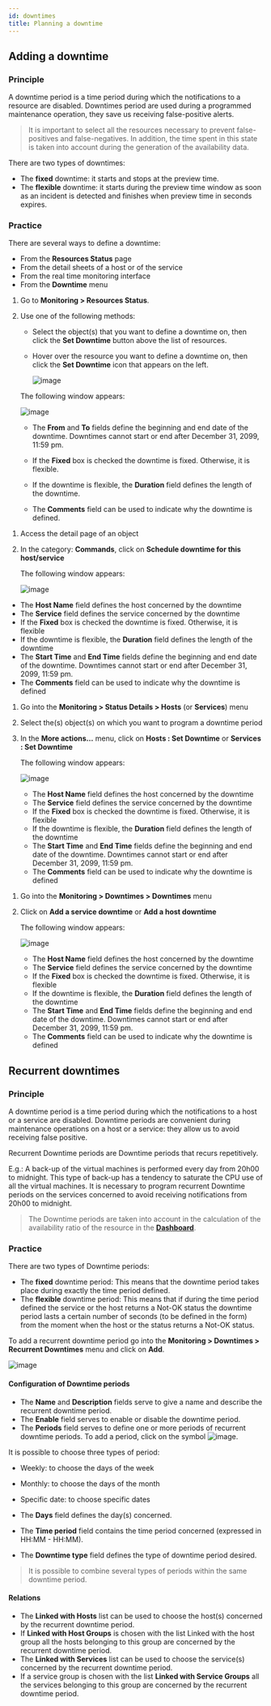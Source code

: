```yaml
---
id: downtimes
title: Planning a downtime
---
```


## Adding a downtime

### Principle

A downtime period is a time period during which the notifications to a
resource are disabled. Downtimes period are used during a programmed
maintenance operation, they save us receiving false-positive alerts.

> It is important to select all the resources necessary to prevent
> false-positives and false-negatives. In addition, the time spent in
> this state is taken into account during the generation of the
> availability data.

There are two types of downtimes:

-   The **fixed** downtime: it starts and stops at the preview time.
-   The **flexible** downtime: it starts during the preview time window
    as soon as an incident is detected and finishes when preview time in
    seconds expires.

### Practice

There are several ways to define a downtime:

-   From the **Resources Status** page
-   From the detail sheets of a host or of the service
-   From the real time monitoring interface
-   From the **Downtime** menu

<!--DOCUSAURUS_CODE_TABS-->

<!--Resources Status page-->

1. Go to **Monitoring > Resources Status**.
2. Use one of the following methods:
    - Select the object(s) that you want to define a downtime on, then click the **Set Downtime** button above the list of resources.
    - Hover over the resource you want to define a downtime on, then click the **Set Downtime** icon that appears on the left.

        ![image](../assets/alerts/resources-status/dt-hover.gif)

    The following window appears:

    ![image](../assets/alerts/resources-status/dt-popup.png)

    -   The **From** and **To** fields define the beginning and
    end date of the downtime. Downtimes cannot start or end after December 31, 2099, 11:59 pm.

    -   If the **Fixed** box is checked the downtime is fixed. Otherwise, it
    is flexible.

    -   If the downtime is flexible, the **Duration** field defines the
    length of the downtime.

    -   The **Comments** field can be used to indicate why the downtime is
    defined.

<!--Detailed sheet of an object-->

1.  Access the detail page of an object
2.  In the category: **Commands**, click on **Schedule downtime for this
    host/service**

    The following window appears:

    ![image](../assets/alerts/downtime.png)

-   The **Host Name** field defines the host concerned by the downtime
-   The **Service** field defines the service concerned by the downtime
-   If the **Fixed** box is checked the downtime is fixed. Otherwise, it
    is flexible
-   If the downtime is flexible, the **Duration** field defines the
    length of the downtime
-   The **Start Time** and **End Time** fields define the beginning and
    end date of the downtime. Downtimes cannot start or end after December 31, 2099, 11:59 pm.
-   The **Comments** field can be used to indicate why the downtime is
    defined

<!--Real time monitoring-->

1.  Go into the **Monitoring > Status Details > Hosts** (or **Services**)
    menu
2.  Select the(s) object(s) on which you want to program a downtime
    period
3.  In the **More actions…** menu, click on **Hosts : Set Downtime** or
    **Services : Set Downtime**

    The following window appears:

    ![image](../assets/alerts/downtime.png)

    -   The **Host Name** field defines the host concerned by the downtime
    -   The **Service** field defines the service concerned by the downtime
    -   If the **Fixed** box is checked the downtime is fixed. Otherwise, it
        is flexible
    -   If the downtime is flexible, the **Duration** field defines the
        length of the downtime
    -   The **Start Time** and **End Time** fields define the beginning and
        end date of the downtime. Downtimes cannot start or end after December 31, 2099, 11:59 pm.
    -   The **Comments** field can be used to indicate why the downtime is
        defined

<!--Downtime menu-->

1.  Go into the **Monitoring > Downtimes > Downtimes** menu
2.  Click on **Add a service downtime** or **Add a host downtime**

    The following window appears:

    ![image](../assets/alerts/downtime.png)

    -   The **Host Name** field defines the host concerned by the downtime
    -   The **Service** field defines the service concerned by the downtime
    -   If the **Fixed** box is checked the downtime is fixed. Otherwise, it
        is flexible
    -   If the downtime is flexible, the **Duration** field defines the
        length of the downtime
    -   The **Start Time** and **End Time** fields define the beginning and
        end date of the downtime. Downtimes cannot start or end after December 31, 2099, 11:59 pm.
    -   The **Comments** field can be used to indicate why the downtime is
        defined

<!--END_DOCUSAURUS_CODE_TABS-->

## Recurrent downtimes

### Principle

A downtime period is a time period during which the notifications to a
host or a service are disabled. Downtime periods are convenient during
maintenance operations on a host or a service: they allow us to avoid
receiving false positive.

Recurrent Downtime periods are Downtime periods that recurs
repetitively.

E.g.: A back-up of the virtual machines is performed every day from
20h00 to midnight. This type of back-up has a tendency to saturate the
CPU use of all the virtual machines. It is necessary to program
recurrent Downtime periods on the services concerned to avoid receiving
notifications from 20h00 to midnight.

> The Downtime periods are taken into account in the calculation of the
> availability ratio of the resource in the
> **[Dashboard](../reporting/introduction.html#simple-reporting)**.

### Practice

There are two types of Downtime periods:

-   The **fixed** downtime period: This means that the downtime period
    takes place during exactly the time period defined.
-   The **flexible** downtime period: This means that if during the time
    period defined the service or the host returns a Not-OK status the
    downtime period lasts a certain number of seconds (to be defined in
    the form) from the moment when the host or the status returns a
    Not-OK status.

To add a recurrent downtime period go into the
**Monitoring > Downtimes > Recurrent Downtimes** menu and click on
**Add**.

![image](../assets/alerts/05recurrentdowntimes.png)

#### Configuration of Downtime periods

-   The **Name** and **Description** fields serve to give a name and
    describe the recurrent downtime period.
-   The **Enable** field serves to enable or disable the downtime
    period.
-   The **Periods** field serves to define one or more periods of
    recurrent downtime periods. To add a period, click on the symbol
    ![image](../assets/common/navigate_plus.png).

It is possible to choose three types of period:

-   Weekly: to choose the days of the week
-   Monthly: to choose the days of the month
-   Specific date: to choose specific dates

-   The **Days** field defines the day(s) concerned.
-   The **Time period** field contains the time period concerned
    (expressed in HH:MM - HH:MM).
-   The **Downtime type** field defines the type of downtime period
    desired.

> It is possible to combine several types of periods within the same
> downtime period.

#### Relations

-   The **Linked with Hosts** list can be used to choose the host(s)
    concerned by the recurrent downtime period.
-   If **Linked with Host Groups** is chosen with the list Linked with
    the host group all the hosts belonging to this group are concerned
    by the recurrent downtime period.
-   The **Linked with Services** list can be used to choose the
    service(s) concerned by the recurrent downtime period.
-   If a service group is chosen with the list **Linked with Service
    Groups** all the services belonging to this group are concerned by
    the recurrent downtime period.
